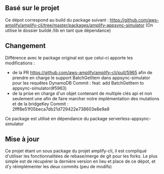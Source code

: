 ## Basé sur le projet 

Ce dépot correspond au build du package suivant : https://github.com/aws-amplify/amplify-cli/tree/master/packages/amplify-appsync-simulator
(On utilise le dossier buildé /lib en tant que dépendance)

## Changement 

Différence avec le package original est que celui-ci apporte les modifications : 

- de la PR https://github.com/aws-amplify/amplify-cli/pull/5965 afin de prendre en charge le support BatchGetItem dans appsync-simulator pour les requêtes DynamoDB
Commit : feat: add BatchGetItem to appsync-simulator(#5963)  
- de la prise en charge d'un objet contenant de multiple clés api et non seulement une afin de faire marcher notre implémentation des mutations et de la bridgeKey
Commit : 2fff8e51f05beca7db21d729422e738603e8e9a9

Ce package est utilisé en dépendance du package serverless-appsync-simulator 

## Mise à jour

Ce projet étant un sous package du projet amplify-cli, il est compliqué d'utiliser les fonctionnalitées de rebase/merge de git pour les forks.
Le plus simple est de récupérer la dernière version en lieu et place de ce dépot, et d'y réimplémenter les deux commits (peu de modifs)
